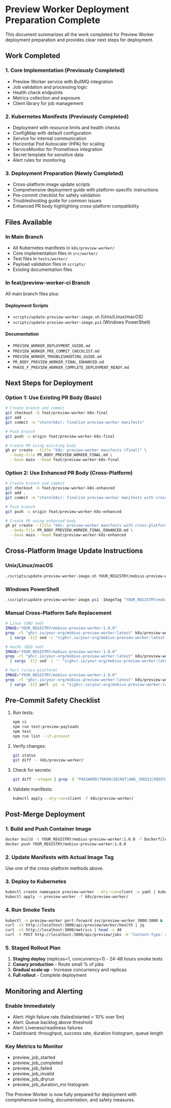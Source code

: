 # Preview Worker Deployment Preparation Complete

This document summarizes all the work completed for Preview Worker deployment preparation and provides clear next steps for deployment.

## Work Completed

### 1. Core Implementation (Previously Completed)
- Preview Worker service with BullMQ integration
- Job validation and processing logic
- Health check endpoints
- Metrics collection and exposure
- Client library for job management

### 2. Kubernetes Manifests (Previously Completed)
- Deployment with resource limits and health checks
- ConfigMap with default configuration
- Service for internal communication
- Horizontal Pod Autoscaler (HPA) for scaling
- ServiceMonitor for Prometheus integration
- Secret template for sensitive data
- Alert rules for monitoring

### 3. Deployment Preparation (Newly Completed)
- Cross-platform image update scripts
- Comprehensive deployment guide with platform-specific instructions
- Pre-commit checklist for safety validation
- Troubleshooting guide for common issues
- Enhanced PR body highlighting cross-platform compatibility

## Files Available

### In Main Branch
- All Kubernetes manifests in `k8s/preview-worker/`
- Core implementation files in `src/worker/`
- Test files in `tests/worker/`
- Payload validation files in `scripts/`
- Existing documentation files

### In feat/preview-worker-ci Branch
All main branch files plus:

#### Deployment Scripts
- `scripts/update-preview-worker-image.sh` (Unix/Linux/macOS)
- `scripts/update-preview-worker-image.ps1` (Windows PowerShell)

#### Documentation
- `PREVIEW_WORKER_DEPLOYMENT_GUIDE.md`
- `PREVIEW_WORKER_PRE_COMMIT_CHECKLIST.md`
- `PREVIEW_WORKER_TROUBLESHOOTING_GUIDE.md`
- `PR_BODY_PREVIEW_WORKER_FINAL_ENHANCED.md`
- `PHASE_F_PREVIEW_WORKER_COMPLETE_DEPLOYMENT_READY.md`

## Next Steps for Deployment

### Option 1: Use Existing PR Body (Basic)
```bash
# Create branch and commit
git checkout -b feat/preview-worker-k8s-final
git add .
git commit -m "chore(k8s): finalize preview-worker manifests"

# Push branch
git push -u origin feat/preview-worker-k8s-final

# Create PR using existing body
gh pr create --title "k8s: preview-worker manifests (final)" \
  --body-file PR_BODY_PREVIEW_WORKER_FINAL.md \
  --base main --head feat/preview-worker-k8s-final
```

### Option 2: Use Enhanced PR Body (Cross-Platform)
```bash
# Create branch and commit
git checkout -b feat/preview-worker-k8s-enhanced
git add .
git commit -m "chore(k8s): finalize preview-worker manifests with cross-platform deployment tooling"

# Push branch
git push -u origin feat/preview-worker-k8s-enhanced

# Create PR using enhanced body
gh pr create --title "k8s: preview-worker manifests with cross-platform deployment tooling" \
  --body-file PR_BODY_PREVIEW_WORKER_FINAL_ENHANCED.md \
  --base main --head feat/preview-worker-k8s-enhanced
```

## Cross-Platform Image Update Instructions

### Unix/Linux/macOS
```bash
./scripts/update-preview-worker-image.sh YOUR_REGISTRY/mobius-preview-worker:1.0.0
```

### Windows PowerShell
```powershell
.\scripts\update-preview-worker-image.ps1 -ImageTag "YOUR_REGISTRY/mobius-preview-worker:1.0.0"
```

### Manual Cross-Platform Safe Replacement
```bash
# Linux (GNU sed)
IMAGE="YOUR_REGISTRY/mobius-preview-worker:1.0.0"
grep -rl "ghcr.io/your-org/mobius-preview-worker:latest" k8s/preview-worker/ \
  | xargs -I{} sed -i "s|ghcr.io/your-org/mobius-preview-worker:latest|${IMAGE}|g" {}

# macOS (BSD sed)
IMAGE="YOUR_REGISTRY/mobius-preview-worker:1.0.0"
grep -rl "ghcr.io/your-org/mobius-preview-worker:latest" k8s/preview-worker/ \
  | xargs -I{} sed -i '' "s|ghcr.io/your-org/mobius-preview-worker:latest|${IMAGE}|g" {}

# Perl (cross-platform)
IMAGE="YOUR_REGISTRY/mobius-preview-worker:1.0.0"
grep -rl "ghcr.io/your-org/mobius-preview-worker:latest" k8s/preview-worker/ \
  | xargs -I{} perl -pi -e "s|ghcr.io/your-org/mobius-preview-worker:latest|${IMAGE}|g" {}
```

## Pre-Commit Safety Checklist

1. Run tests:
   ```bash
   npm ci
   npm run test:preview-payloads
   npm test
   npm run lint --if-present
   ```

2. Verify changes:
   ```bash
   git status
   git diff -- k8s/preview-worker/
   ```

3. Check for secrets:
   ```bash
   git diff --staged | grep -E "PASSWORD|TOKEN|SECRET|AWS_|REDIS|REDIS_PASSWORD" || true
   ```

4. Validate manifests:
   ```bash
   kubectl apply --dry-run=client -f k8s/preview-worker/
   ```

## Post-Merge Deployment

### 1. Build and Push Container Image
```bash
docker build -t YOUR_REGISTRY/mobius-preview-worker:1.0.0 -f Dockerfile .
docker push YOUR_REGISTRY/mobius-preview-worker:1.0.0
```

### 2. Update Manifests with Actual Image Tag
Use one of the cross-platform methods above.

### 3. Deploy to Kubernetes
```bash
kubectl create namespace preview-worker --dry-run=client -o yaml | kubectl apply -f -
kubectl apply -n preview-worker -f k8s/preview-worker/
```

### 4. Run Smoke Tests
```bash
kubectl -n preview-worker port-forward svc/preview-worker 3000:3000 &
curl -sS http://localhost:3000/api/preview/worker/health | jq
curl -sS http://localhost:3000/metrics | head -n 40
curl -X POST http://localhost:3000/api/preview/jobs -H "Content-Type: application/json" -d @preview_payload_minimal.json | jq
```

### 5. Staged Rollout Plan
1. **Staging deploy** (replicas=1, concurrency=1) - 24-48 hours smoke tests
2. **Canary production** - Route small % of jobs
3. **Gradual scale up** - Increase concurrency and replicas
4. **Full rollout** - Complete deployment

## Monitoring and Alerting

### Enable Immediately
- Alert: High failure rate (failed/started > 10% over 5m)
- Alert: Queue backlog above threshold
- Alert: Liveness/readiness failures
- Dashboard: throughput, success rate, duration histogram, queue length

### Key Metrics to Monitor
- preview_job_started
- preview_job_completed
- preview_job_failed
- preview_job_invalid
- preview_job_dryrun
- preview_job_duration_ms histogram

The Preview Worker is now fully prepared for deployment with comprehensive tooling, documentation, and safety measures.